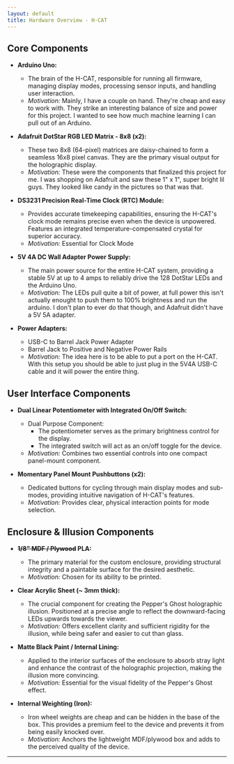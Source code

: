 ```yaml
---
layout: default
title: Hardware Overview - H-CAT
---
```


## Core Components

* **Arduino Uno:**
  * The brain of the H-CAT, responsible for running all firmware, managing display modes, processing sensor inputs, and handling user interaction.
  * *Motivation:* Mainly, I have a couple on hand. They're cheap and easy to work with. They strike an interesting balance of size and power for this project. I wanted to see how much machine learning I can pull out of an Arduino.

* **Adafruit DotStar RGB LED Matrix - 8x8 (x2):**
  * These two 8x8 (64-pixel) matrices are daisy-chained to form a seamless 16x8 pixel canvas. They are the primary visual output for the holographic display.
  * *Motivation:* These were the components that finalized this project for me. I was shopping on Adafruit and saw these 1" x 1", super bright lil guys. They looked like candy in the pictures so that was that.

* **DS3231 Precision Real-Time Clock (RTC) Module:**
  * Provides accurate timekeeping capabilities, ensuring the H-CAT's clock mode remains precise even when the device is unpowered. Features an integrated temperature-compensated crystal for superior accuracy.
  * *Motivation:* Essential for Clock Mode

* **5V 4A DC Wall Adapter Power Supply:**
  * The main power source for the entire H-CAT system, providing a stable 5V at up to 4 amps to reliably drive the 128 DotStar LEDs and the Arduino Uno.
  * *Motivation:* The LEDs pull quite a bit of power, at full power this isn't actually enought to push them to 100% brightness and run the arduino. I don't plan to ever do that though, and Adafruit didn't have a 5V 5A adapter.

* **Power Adapters:**
  * USB-C to Barrel Jack Power Adapter
  * Barrel Jack to Positive and Negative Power Rails
  * *Motivation:* The idea here is to be able to put a port on the H-CAT. With this setup you should be able to just plug in the 5V4A USB-C cable and it will power the entire thing.

## User Interface Components

* **Dual Linear Potentiometer with Integrated On/Off Switch:**
  * Dual Purpose Component:
    * The potentiometer serves as the primary brightness control for the display.
    * The integrated switch will act as an on/off toggle for the device.
  * *Motivation:* Combines two essential controls into one compact panel-mount component.

* **Momentary Panel Mount Pushbuttons (x2):**
  * Dedicated buttons for cycling through main display modes and sub-modes, providing intuitive navigation of H-CAT's features.
  * *Motivation:* Provides clear, physical interaction points for mode selection.

## Enclosure & Illusion Components

* **~~1/8" MDF / Plywood~~ PLA:**
  * The primary material for the custom enclosure, providing structural integrity and a paintable surface for the desired aesthetic.
  * *Motivation:* Chosen for its ability to be printed.

* **Clear Acrylic Sheet (~ 3mm thick):**
  * The crucial component for creating the Pepper's Ghost holographic illusion. Positioned at a precise angle to reflect the downward-facing LEDs upwards towards the viewer.
  * *Motivation:* Offers excellent clarity and sufficient rigidity for the illusion, while being safer and easier to cut than glass.

* **Matte Black Paint / Internal Lining:**
  * Applied to the interior surfaces of the enclosure to absorb stray light and enhance the contrast of the holographic projection, making the illusion more convincing.
  * *Motivation:* Essential for the visual fidelity of the Pepper's Ghost effect.

* **Internal Weighting (Iron):**
  * Iron wheel weights are cheap and can be hidden in the base of the box. This provides a premium feel to the device and prevents it from being easily knocked over.
  * *Motivation:* Anchors the lightweight MDF/plywood box and adds to the perceived quality of the device.

---
